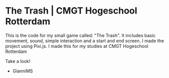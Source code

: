 # The Trash | CMGT Hogeschool Rotterdam 
This is the code for my small game called: "The Trash". It includes basic movement, sound, simple interaction and a start and end screen. I made the project using Pixi.js. I made this for my studies at CMGT Hogeschool Rotterdam

Take a look!
- GianniMS
